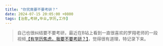 ```yaml
---
title: "你究竟要不要考研？"
date: 2024-07-15 20:05:00 +0800
tags: [治愈,考研,毕业,学历,工作]
---
```


> 自己也很纠结要不要考研，最近在B站上看到一直很喜欢的罗翔老师的一段视频[【有学历焦虑，我要不要考研？】](https://www.bilibili.com/video/BV1C64y1r7F8/?share_source=copy_web&vd_source=672b8aecfabbc927a580aa2340a88e79)，觉得很有道理，特记录下来。